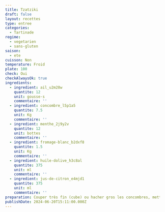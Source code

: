 ```yaml
---
title: Tzatziki
draft: false
layout: recettes
type: entree
categories:
  - Tartinade
regime:
  - vegetarien
  - sans-gluten
saison:
  - ete
cuisson: Non
temperature: Froid
plate: 100
check: Oui
checkAlwaysOk: true
ingredients:
  - ingredient: ail_u2m28w
    quantite: 12
    unit: gousse·s
    commentaire: ''
  - ingredient: concombre_l5p1a5
    quantite: 7.5
    unit: Kg
    commentaire: ''
  - ingredient: menthe_2j9y2v
    quantite: 12
    unit: bottes
    commentaire: ''
  - ingredient: fromage-blanc_b2dxf8
    quantite: 1.5
    unit: Kg
    commentaire: ''
  - ingredient: huile-dolive_h3c8al
    quantite: 375
    unit: ml
    commentaire: ''
  - ingredient: jus-de-citron_e4mjd1
    quantite: 375
    unit: ml
    commentaire: ''
preparation: Couper très fin (cube) ou hacher gros les concombres, mettre dans une passoire 30 minutes avec du sel. Rincer, sécher, ajouter le reste avec herbes hâchées à la main.
publishDate: 2024-06-20T15:11:00.000Z
---
```

